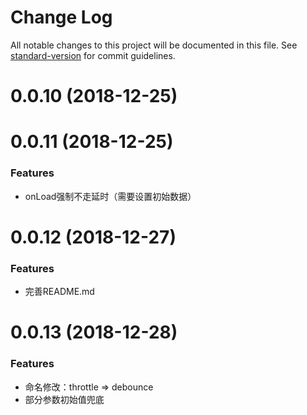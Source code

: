 # Change Log

All notable changes to this project will be documented in this file. See [standard-version](https://github.com/conventional-changelog/standard-version) for commit guidelines.

<a name="0.0.10"></a>
# 0.0.10 (2018-12-25)

<a name="0.0.11"></a>
# 0.0.11 (2018-12-25)

### Features

* onLoad强制不走延时（需要设置初始数据）

<a name="0.0.12"></a>
# 0.0.12 (2018-12-27)

### Features

* 完善README.md

<a name="0.0.13"></a>
# 0.0.13 (2018-12-28)

### Features

* 命名修改：throttle => debounce
* 部分参数初始值兜底